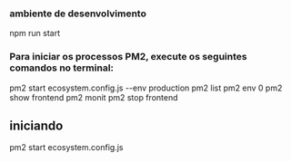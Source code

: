 ### ambiente de desenvolvimento

npm run start

### Para iniciar os processos PM2, execute os seguintes comandos no terminal:

pm2 start ecosystem.config.js --env production
pm2 list
pm2 env 0
pm2 show frontend
pm2 monit
pm2 stop frontend

## iniciando

pm2 start ecosystem.config.js
